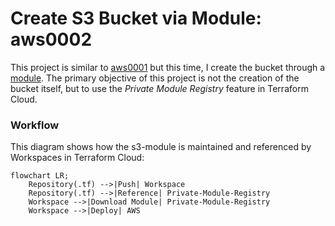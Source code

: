 # Create S3 Bucket via Module: aws0002
This project is similar to [aws0001](../aws0001/) but this time, I create the bucket through a [module](https://github.com/carlos-castillo-a/s3-module). The primary objective of this project is not the creation of the bucket itself, but to use the _Private Module Registry_ feature in Terraform Cloud.

### Workflow
This diagram shows how the s3-module is maintained and referenced by Workspaces in Terraform Cloud:

```mermaid
flowchart LR;
    Repository(.tf) -->|Push| Workspace
    Repository(.tf) -->|Reference| Private-Module-Registry
    Workspace -->|Download Module| Private-Module-Registry
    Workspace -->|Deploy| AWS
```